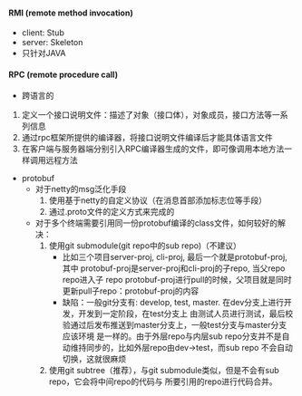 #### RMI (remote method invocation)
* client: Stub
* server: Skeleton
* 只针对JAVA
#### RPC (remote procedure call)
* 跨语言的
1. 定义一个接口说明文件：描述了对象（接口体），对象成员，接口方法等一系列信息
2. 通过rpc框架所提供的编译器，将接口说明文件编译后才能具体语言文件
3. 在客户端与服务器端分别引入RPC编译器生成的文件，即可像调用本地方法一样调用远程方法
* protobuf
    * 对于netty的msg泛化手段
        1. 使用基于netty的自定义协议（在消息首部添加标志位等手段）
        2. 通过.proto文件的定义方式来完成的
    * 对于多个终端需要引用同一份protobuf编译的class文件，如何较好的解决：
        1. 使用git submodule(git repo中的sub repo)（不建议）
            * 比如三个项目server-proj, cli-proj, 最后一个就是protobuf-proj, 其中
                protobuf-proj是server-proj和cli-proj的子repo, 当父repo repo进入子
                repo protobuf-proj进行pull的时候，父项目就是同时更新pull子repo：protobuf-proj的内容
            * 缺陷：一般git分支有: develop, test, master. 在dev分支上进行开发，开发到一定阶段，在test分支上
                由测试人员进行测试，最后校验通过后发布推送到master分支上，一般test分支与master分支应该环境
                是一样的。由于外层repo与内层sub repo分支并不是自动维持同步的，比如外层repo由dev->test，而sub repo
                不会自动切换，这就很麻烦
        2. 使用git subtree（推荐），与git submodule类似，但是不会有sub repo，它会将中间repo的代码与
            所要引用的repo进行代码合并。